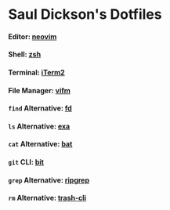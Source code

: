 # Saul Dickson's Dotfiles

#### Editor: [neovim](https://github.com/neovim/neovim)

#### Shell: [zsh](http://zsh.sourceforge.net)

#### Terminal: [iTerm2](https://github.com/gnachman/iTerm2)

#### File Manager: [vifm](https://github.com/vifm/vifm)

#### `find` Alternative: [fd](https://github.com/sharkdp/fd)

#### `ls` Alternative: [exa](https://github.com/ogham/exa)

#### `cat` Alternative: [bat](https://github.com/sharkdp/bat)

#### `git` CLI: [bit](https://github.com/chriswalz/bit)

#### `grep` Alternative: [ripgrep](https://github.com/BurntSushi/ripgrep)

#### `rm` Alternative: [trash-cli](https://github.com/sindresorhus/trash-cli)

